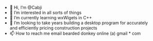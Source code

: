 - 👋 Hi, I’m @Cabji
- 👀 I’m interested in all sorts of things
- 🌱 I’m currently learning wxWigets in C++
- 💞️ I’m looking to take years building a desktop program for accurately and efficiently pricing construction projects
- 📫 How to reach me email bearded donkey online (a) gmail * com

<!---
Cabji/Cabji is a ✨ special ✨ repository because its `README.md` (this file) appears on your GitHub profile.
You can click the Preview link to take a look at your changes.
--->
